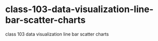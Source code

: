 # class-103-data-visualization-line-bar-scatter-charts
class 103 data visualization line bar scatter charts
